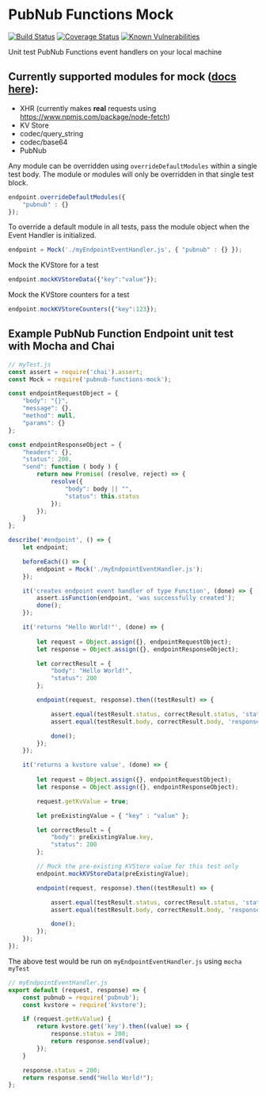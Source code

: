 # PubNub Functions Mock

[![Build Status](https://travis-ci.org/ajb413/pubnub-functions-mock.svg?branch=master)](https://travis-ci.org/ajb413/pubnub-functions-mock)
[![Coverage Status](https://coveralls.io/repos/github/ajb413/pubnub-functions-mock/badge.svg?branch=master)](https://coveralls.io/github/ajb413/pubnub-functions-mock?branch=master)
[![Known Vulnerabilities](https://snyk.io/test/github/ajb413/pubnub-functions-mock/badge.svg)](https://snyk.io/test/github/ajb413/pubnub-functions-mock)

Unit test PubNub Functions event handlers on your local machine

## Currently supported modules for mock ([docs here](https://www.pubnub.com/docs/blocks/xhr-module)):
- XHR (currently makes **real** requests using https://www.npmjs.com/package/node-fetch)
- KV Store
- codec/query_string
- codec/base64
- PubNub

Any module can be overridden using `overrideDefaultModules` within a single test body. The module or modules will only be overridden in that single test block.
```javascript
endpoint.overrideDefaultModules({
    "pubnub" : {}
});
```

To override a default module in all tests, pass the module object when the Event Handler is initialized.
```javascript
endpoint = Mock('./myEndpointEventHandler.js', { "pubnub" : {} });
```

Mock the KVStore for a test
```javascript
endpoint.mockKVStoreData({"key":"value"});
```

Mock the KVStore counters for a test
```javascript
endpoint.mockKVStoreCounters({"key":123});
```

## Example PubNub Function Endpoint unit test with Mocha and Chai
```javascript
// myTest.js
const assert = require('chai').assert;
const Mock = require('pubnub-functions-mock');

const endpointRequestObject = {
    "body": "{}",
    "message": {},
    "method": null,
    "params": {}
};

const endpointResponseObject = {
    "headers": {},
    "status": 200,
    "send": function ( body ) {
        return new Promise( (resolve, reject) => {
            resolve({
                "body": body || "",
                "status": this.status
            });
        });
    }
};

describe('#endpoint', () => {
    let endpoint;

    beforeEach(() => {
        endpoint = Mock('./myEndpointEventHandler.js');
    });

    it('creates endpoint event handler of type Function', (done) => {
        assert.isFunction(endpoint, 'was successfully created');
        done();
    });

    it('returns "Hello World!"', (done) => {
        
        let request = Object.assign({}, endpointRequestObject);
        let response = Object.assign({}, endpointResponseObject);

        let correctResult = {
            "body": "Hello World!",
            "status": 200 
        };

        endpoint(request, response).then((testResult) => {

            assert.equal(testResult.status, correctResult.status, 'status');
            assert.equal(testResult.body, correctResult.body, 'response body');

            done();
        });
    });

    it('returns a kvstore value', (done) => {
        
        let request = Object.assign({}, endpointRequestObject);
        let response = Object.assign({}, endpointResponseObject);

        request.getKvValue = true;

        let preExistingValue = { "key" : "value" };

        let correctResult = {
            "body": preExistingValue.key,
            "status": 200 
        };

        // Mock the pre-existing KVStore value for this test only
        endpoint.mockKVStoreData(preExistingValue);

        endpoint(request, response).then((testResult) => {

            assert.equal(testResult.status, correctResult.status, 'status');
            assert.equal(testResult.body, correctResult.body, 'response body');

            done();
        });
    });
});
```

The above test would be run on `myEndpointEventHandler.js` using
`mocha myTest`

```javascript
// myEndpointEventHandler.js
export default (request, response) => {
    const pubnub = require('pubnub');
    const kvstore = require('kvstore');

    if (request.getKvValue) {
        return kvstore.get('key').then((value) => {
            response.status = 200;
            return response.send(value);
        });
    }

    response.status = 200;
    return response.send("Hello World!");
};
```